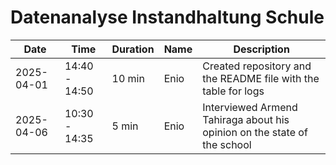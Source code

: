 # Datenanalyse Instandhaltung Schule

| Date       | Time            | Duration | Name     | Description                  |
|------------|-----------------|----------|----------|------------------------------|
| 2025-04-01 | 14:40 - 14:50   | 10 min   | Enio     | Created repository and the README file with the table for logs      |
| 2025-04-06 | 10:30 - 14:35   | 5 min    | Enio     | Interviewed Armend Tahiraga about his opinion on the state of the school      |
